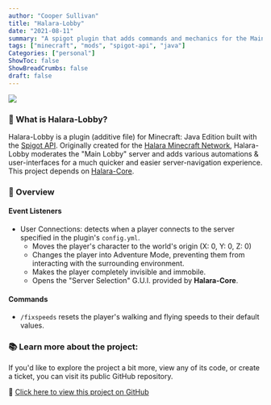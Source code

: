 ```yaml
---
author: "Cooper Sullivan"
title: "Halara-Lobby"
date: "2021-08-11"
summary: "A spigot plugin that adds commands and mechanics for the Main Lobby on Halara Network."
tags: ["minecraft", "mods", "spigot-api", "java"]
Categories: ["personal"]
ShowToc: false
ShowBreadCrumbs: false
draft: false
---
```


![](/images/halara-plugins/orange.png#center)

### 📖 What is Halara-Lobby?
Halara-Lobby is a plugin (additive file) for Minecraft: Java Edition built with the [Spigot API](https://hub.spigotmc.org/stash/projects/SPIGOT).
Originally created for the [Halara Minecraft Network](https://mc.halara.net), Halara-Lobby moderates the "Main Lobby" server and adds various
automations & user-interfaces for a much quicker and easier server-navigation experience. This project depends on [Halara-Core](https://coopersully.me/projects/halara-core/).

### 🔎 Overview
#### Event Listeners
- User Connections: detects when a player connects to the server specified in the plugin's ``config.yml``.
	- Moves the player's character to the world's origin (X: 0, Y: 0, Z: 0)
	- Changes the player into Adventure Mode, preventing them from interacting with the surrounding environment.
	- Makes the player completely invisible and immobile.
	- Opens the "Server Selection" G.U.I. provided by **Halara-Core**.

#### Commands
- ``/fixspeeds`` resets the player's walking and flying speeds to their default values.

### 📚 Learn more about the project:
If you'd like to explore the project a bit more, view any of its code, or create a ticket,
you can visit its public GitHub repository.

🔗 [Click here to view this project on GitHub](https://github.com/coopersully/halara-lobby)
